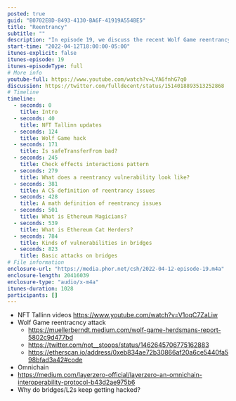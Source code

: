 ```yaml
---
posted: true
guid: "B0702E8D-8493-4130-BA6F-41919A554BE5"
title: "Reentrancy"
subtitle: ""
description: "In episode 19, we discuss the recent Wolf Game reentrancy attack and its implications. We also cover Omnichain, the reason why bridges and L2s keep getting hacked, and the different types of vulnerabilities in bridges. Join us for valuable insights on reentrancy and security in the blockchain space."
start-time: "2022-04-12T18:00:00-05:00"
itunes-explicit: false
itunes-episode: 19
itunes-episodeType: full
# More info
youtube-full: https://www.youtube.com/watch?v=LYA6fnhG7q0
discussion: https://twitter.com/fulldecent/status/1514018893513252868
# Timeline
timeline:
  - seconds: 0
    title: Intro
  - seconds: 40
    title: NFT Tallinn updates
  - seconds: 124
    title: Wolf Game hack
  - seconds: 171
    title: Is safeTransferFrom bad?
  - seconds: 245
    title: Check effects interactions pattern
  - seconds: 279
    title: What does a reentrancy vulnerability look like?
  - seconds: 381
    title: A CS definition of reentrancy issues
  - seconds: 428
    title: A math definition of reentrancy issues
  - seconds: 501
    title: What is Ethereum Magicians?
  - seconds: 539
    title: What is Ethereum Cat Herders?
  - seconds: 784
    title: Kinds of vulnerabilities in bridges
  - seconds: 823
    title: Basic attacks on bridges
# File information
enclosure-url: "https://media.phor.net/csh/2022-04-12-episode-19.m4a"
enclosure-length: 20416039
enclosure-type: "audio/x-m4a"
itunes-duration: 1028
participants: []
---
```

<!--end of quick notes-->

- NFT Tallinn videos https://www.youtube.com/watch?v=V1oqC7ZaLiw
- Wolf Game reentracncy attack
  - https://muellerberndt.medium.com/wolf-game-herdsmans-report-5802c9d477bd
  - https://twitter.com/not__stoops/status/1462645706775162883
  - https://etherscan.io/address/0xeb834ae72b30866af20a6ce5440fa598bfad3a42#code 
- Omnichain
- https://medium.com/layerzero-official/layerzero-an-omnichain-interoperability-protocol-b43d2ae975b6
- Why do bridges/L2s keep getting hacked?